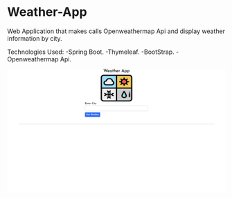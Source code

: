 # Weather-App
Web Application that makes calls Openweathermap Api and display weather information by city.

Technologies Used:
-Spring Boot.
-Thymeleaf.
-BootStrap.
-Openweathermap Api.


![Main Page](demo/weather-demo1.png)

